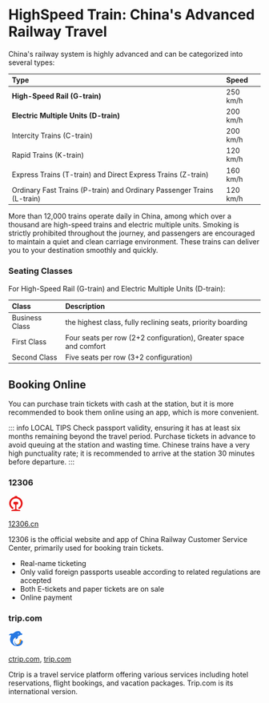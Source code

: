 # HighSpeed Train: China's Advanced Railway Travel

China's railway system is highly advanced and can be categorized into several types:

| Type                                                                   | Speed    |
| :--------------------------------------------------------------------- | :------- |
| **High-Speed Rail (G-train)**                                          | 250 km/h |
| **Electric Multiple Units (D-train)**                                  | 200 km/h |
| Intercity Trains (C-train)                                             | 200 km/h |
| Rapid Trains (K-train)                                                 | 120 km/h |
| Express Trains (T-train) and Direct Express Trains (Z-train)           | 160 km/h |
| Ordinary Fast Trains (P-train) and Ordinary Passenger Trains (L-train) | 120 km/h |

<YouTube link="https://youtu.be/1Yger7RaOsE?si=PtqOwSdLDp8AOdiq">
<template #cover><img src="../assets/youtube/chinas-trains-are-incredible-chengdu-to-chongqing.jpg" alt="China's Trains are INCREDIBLE" /></template>
<template #title>China's Trains are INCREDIBLE</template>
<template #author>Two Mad Explorers</template>
<template #description>China's High speed rail network is largest railway system on earth. Today, we take an incredibly fast bullet train from Chengdu to Chongqing, China. </template>
</YouTube>

More than 12,000 trains operate daily in China, among which over a thousand are high-speed trains and electric multiple units. Smoking is strictly prohibited throughout the journey, and passengers are encouraged to maintain a quiet and clean carriage environment. These trains can deliver you to your destination smoothly and quickly.

### Seating Classes

For High-Speed Rail (G-train) and Electric Multiple Units (D-train):

| Class          | Description                                                       |
| :------------- | :---------------------------------------------------------------- |
| Business Class | the highest class, fully reclining seats, priority boarding       |
| First Class    | Four seats per row (2+2 configuration), Greater space and comfort |
| Second Class   | Five seats per row (3+2 configuration)                            |

<YouTube link="https://youtu.be/WbAKvKXT95A?si=2_k2E1tWwO1xduCS">
<template #cover><img src="../assets/youtube/riding-the-worlds-fastest-bullet-train.jpg" alt="Riding the WORLD'S FASTEST Bullet Train From Beijing to Shanghai" /></template>
<template #title>Riding the WORLD'S FASTEST Bullet Train From Beijing to Shanghai</template>
<template #author>Jay and Karolina</template>
<template #description></template>
</YouTube>

## Booking Online

You can purchase train tickets with cash at the station, but it is more recommended to book them online using an app, which is more convenient.

::: info LOCAL TIPS
Check passport validity, ensuring it has at least six months remaining beyond the travel period. Purchase tickets in advance to avoid queuing at the station and wasting time. Chinese trains have a very high punctuality rate; it is recommended to arrive at the station 30 minutes before departure.
:::

### 12306

<svg viewBox="0 0 1024 1024" version="1.1" xmlns="http://www.w3.org/2000/svg" width="30" height="30"><path d="M911.40096 274.67776C847.872 164.43392 741.34528 84.08064 616.16128 56.05376c-3.72736-1.86368-7.4752-5.60128-7.4752-9.33888-1.86368-18.688-13.07648-35.51232-29.88032-42.97728h-1.88416C554.48576 1.86368 533.94432 0 511.52896 0c-20.56192 0-42.97728 1.86368-67.2768 5.60128-16.81408 7.4752-28.02688 24.28928-29.9008 42.97728 0 3.72736-3.7376 9.33888-7.4752 9.33888-113.98144 26.1632-211.1488 95.30368-276.55168 192.47104-67.2768 100.90496-91.56608 222.3616-67.2768 341.95456 26.1632 128.94208 108.38016 241.05984 224.23552 304.5888h3.74784c1.86368 0 3.72736-1.88416 5.60128-1.88416l63.52896-82.21696c1.87392-1.86368 1.87392-3.72736 1.87392-5.60128a4.02432 4.02432 0 0 0-3.7376-3.7376c-80.35328-41.1136-142.00832-110.2336-170.0352-196.1984-28.03712-85.95456-20.55168-177.5104 20.54144-257.86368 57.92768-113.99168 173.78304-184.99584 302.72512-184.99584a331.6736 331.6736 0 0 1 153.21088 37.36576c168.18176 84.09088 233.58464 287.78496 149.504 454.08256-33.6384 63.52896-84.09088 115.84512-149.504 147.6096-1.86368 1.88416-3.72736 1.88416-3.72736 3.7376 0 1.87392 0 3.7376 1.87392 5.60128l63.52896 82.21696c1.88416 1.88416 3.7376 1.88416 5.61152 1.88416s1.87392 0 3.72736-1.88416C842.26048 835.26656 918.87616 738.0992 952.5248 620.38016c33.62816-117.72928 18.688-239.18592-41.12384-345.7024z" fill="#E81A1A"></path><path d="M780.5952 956.71296L590.00832 919.3472c-26.17344-5.60128-44.86144-28.02688-44.86144-54.19008V611.03104c0-16.82432 11.22304-31.76448 28.02688-35.50208l89.7024-24.28928c3.71712 0 5.60128-3.74784 5.60128-5.62176v-84.0704c0-24.29952-13.07648-46.72512-33.61792-59.8016h-1.88416c-44.84096-7.4752-87.82848-11.2128-130.79552-11.2128-42.97728 0-85.95456 3.72736-127.05792 9.33888h-1.87392c-20.55168 13.07648-33.6384 35.50208-33.6384 59.8016v84.08064c0 3.72736 1.87392 5.61152 5.61152 5.61152l89.69216 24.28928c16.81408 3.72736 28.03712 18.67776 28.03712 35.50208v252.2624c0 26.17344-18.688 48.57856-44.8512 54.20032l-190.59712 37.36576c-11.20256 1.86368-20.55168 13.06624-20.55168 24.27904v39.24992c0 3.74784 3.7376 7.4752 7.4752 7.4752h584.86784c3.7376 0 7.46496-3.72736 7.46496-7.4752v-39.24992c-5.61152-9.32864-13.07648-18.67776-26.1632-20.55168z" fill="#E81A1A"></path></svg>

[12306.cn](https://www.12306.cn/en/index.html)

12306 is the official website and app of China Railway Customer Service Center, primarily used for booking train tickets.

- Real-name ticketing
- Only valid foreign passports useable according to related regulations are accepted
- Both E-tickets and paper tickets are on sale
- Online payment

### trip.com

<svg t="1726983671217" class="icon" viewBox="0 0 1024 1024" version="1.1" xmlns="http://www.w3.org/2000/svg" width="30" height="30"><path d="M900.482552 632.324451c70.879918 13.279985 87.358899 35.359959 79.198909 105.439879-15.999982 138.237841-99.358886 225.59674-254.716706 268.155691-268.476691 73.599915-540.953377-84.318903-602.233306-351.995595a460.634469 460.634469 0 0 1 30.559964-291.196664c10.879987-24.799971 38.239956-49.599943 9.919989-78.39891s-57.439934-13.279985-87.0399-4.159995c-9.278989 2.879997-18.398979 6.239993-33.758961 11.359987a102.878881 102.878881 0 0 1 40.479953-83.519904c41.919952-35.678959 95.998889-56.797935 143.997835-47.998944 72.959916 14.559983 114.558868-23.039973 163.997811-60.638931C480.008037 32.011143 579.525922-8.78781 695.524789 1.612178c75.199913 6.719992 124.638856 40.319954 145.118832 111.998871 8.79999 30.399965 23.359973 39.199955 52.31894 37.919956a48.959944 48.959944 0 0 1 54.559937 40.479954c5.759993 28.638967-12.959985 46.238947-34.87996 59.997931-26.559969 15.999982-63.999926 20.159977-139.198839 13.759984-8.31999 10.239988 3.039996 12.799985 7.679991 15.999981a219.037748 219.037748 0 0 0 24.479972 14.559984c-24.479972 7.199992-45.279948 12.799985-65.759925 19.359977-49.598943 15.999982-91.357895 28.799967-92.957892 100.158885s-92.319894 132.637847-169.118806 127.997852a39.999954 39.999954 0 0 1 1.599999-11.839986c13.759984-27.039969 56.799935-53.758938 17.759979-83.998903-29.759966-23.199973-56.959934 11.999986-79.198909 30.399965a293.916661 293.916661 0 0 0-90.078896 314.396637C365.770169 903.040139 465.288054 979.680051 596.805902 984.800045c-83.678904-36.639958-139.03784-82.398905-167.677807-152.797824a254.076707 254.076707 0 0 1 5.599994-213.917753c-10.559988 109.439874-11.679987 213.917753 109.278874 267.997691 148.957828 40.639953 251.196711-22.079975 279.196678-170.718803 7.839991-42.079952 16.95998-87.518899 77.278911-83.038905z" fill="#2577E2"></path><path d="M900.482552 632.324451c-50.399942 12.479986-57.439934 50.719942-61.119929 95.039891-11.999986 148.477829-161.597814 228.316737-295.03566 158.717817 159.997816-2.399997 235.196729-84.319903 219.356747-239.997724-4.159995-40.799953 4.319995-75.678913 51.67994-83.678903 54.719937-9.599989 81.118907 17.27998 85.118902 70.239919z" fill="#FD9814" ></path><path d="M700.164783 116.331046c-26.879969 50.719942-26.879969 50.719942 9.439989 95.998889a48.959944 48.959944 0 0 1-58.559932-43.03995c-4.639995-27.999968 13.439985-45.119948 49.119943-53.599938z" fill="#FFFFFF"></path></svg>

[ctrip.com](https://ctrip.com/), [trip.com](https://trip.com/)

Ctrip is a travel service platform offering various services including hotel reservations, flight bookings, and vacation packages. Trip.com is its international version.
